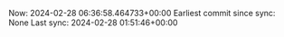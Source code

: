 Now: 2024-02-28 06:36:58.464733+00:00 Earliest commit since sync: None Last sync: 2024-02-28 01:51:46+00:00
